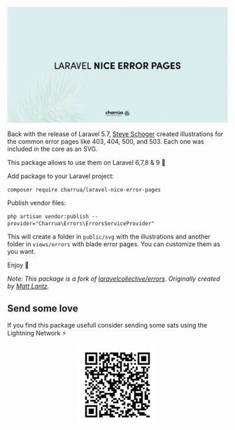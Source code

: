 <p align="center"><img src="/art/socialcard.png" alt="Social Card of Laravel Nice Error Pages"></p>

Back with the release of Laravel 5.7, [Steve Schoger](https://twitter.com/steveschoger) created illustrations for the common error pages like 403, 404, 500, and 503. Each one was included in the core as an SVG.

This package allows to use them on Laravel 6,7,8 & 9 🚀

Add package to your Laravel project:
```
composer require charrua/laravel-nice-error-pages
```

Publish vendor files:
```
php artisan vendor:publish --provider="Charrua\Errors\ErrorsServiceProvider"
```

This will create a folder in `public/svg` with the illustrations and another folder in `views/errors` with blade error pages. You can customize them as you want.

Enjoy 🤗

*Note: This package is a fork of [laravelcollective/errors](https://github.com/LaravelCollective/errors). Originally created by [Matt Lantz](https://twitter.com/Mattylantz).*

## Send some love

If you find this package usefull consider sending some sats using the Lightning Network ⚡️
<p align="center"><img width="180" src="/art/qr-lnurl.svg" alt="qr-lnurl"></p>